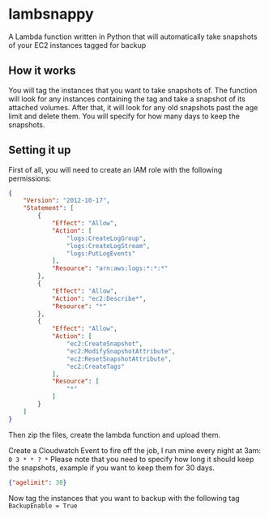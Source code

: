 # lambsnappy
A Lambda function written in Python that will automatically take snapshots of your EC2 instances tagged for backup

## How it works
You will tag the instances that you want to take snapshots of. The function will look for any instances containing the tag and take a snapshot of its attached volumes. After that, it will look for any old snapshots past the age limit and delete them. You will specify for how many days to keep the snapshots.

## Setting it up
First of all, you will need to create an IAM role with the following permissions:

```json
{
    "Version": "2012-10-17",
    "Statement": [
        {
            "Effect": "Allow",
            "Action": [
                "logs:CreateLogGroup",
                "logs:CreateLogStream",
                "logs:PutLogEvents"
            ],
            "Resource": "arn:aws:logs:*:*:*"
        },
        {
            "Effect": "Allow",
            "Action": "ec2:Describe*",
            "Resource": "*"
        },
        {
            "Effect": "Allow",
            "Action": [
                "ec2:CreateSnapshot",
                "ec2:ModifySnapshotAttribute",
                "ec2:ResetSnapshotAttribute",
                "ec2:CreateTags"
            ],
            "Resource": [
                "*"
            ]
        }
    ]
}
```
Then zip the files, create the lambda function and upload them.

Create a Cloudwatch Event to fire off the job, I run mine every night at 3am: `0 3 * * ? *`
Please note that you need to specify how long it should keep the snapshots, example if you want to keep them for 30 days.
```json
{"agelimit": 30}
```
Now tag the instances that you want to backup with the following tag `BackupEnable = True`
